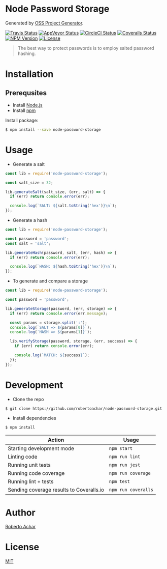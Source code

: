 # Node Password Storage

Generated by [OSS Project Generator](http://bit.ly/generator-oss-project).

[![Travis Status][travis-badge]][travis-url]
[![AppVeyor Status][appveyor-badge]][appveyor-url]
[![CircleCI Status][circleci-badge]][circleci-url]
[![Coveralls Status][coveralls-badge]][coveralls-url]
[![NPM Version][npm-badge]][npm-url]
[![License][license-badge]][license-url]

> The best way to protect passwords is to employ salted password hashing.

# Installation

## Prerequsites

* Install [Node.js](https://nodejs.org)
* Install [npm](https://www.npmjs.com/)

Install package:

```bash
$ npm install --save node-password-storage
```

# Usage

* Generate a salt

```javascript
const lib = require('node-password-storage');

const salt_size = 32;

lib.generateSalt(salt_size, (err, salt) => {
  if (err) return console.error(err);

  console.log(`SALT: ${salt.toString('hex')}\n`);
});
```

* Generate a hash

```javascript
const lib = require('node-password-storage');

const password = 'password';
const salt = 'salt';

lib.generateHash(password, salt, (err, hash) => {
  if (err) return console.error(err);

  console.log(`HASH: ${hash.toString('hex')}\n`);
});
```

* To generate and compare a storage

```javascript
const lib = require('node-password-storage');

const password = 'password';

lib.generateStorage(password, (err, storage) => {
  if (err) return console.error(err.message);

  const params = storage.split(':');
  console.log(`SALT => ${params[0]}`);
  console.log(`HASH => ${params[1]}`);

  lib.verifyStorage(password, storage, (err, success) => {
    if (err) return console.error(err);

    console.log(`MATCH: ${success}`);
  });
});
```

# Development

* Clone the repo

```bash
$ git clone https://github.com/robertoachar/node-password-storage.git
```

* Install dependencies

```bash
$ npm install
```

| Action                                   | Usage               |
| ---------------------------------------- | ------------------- |
| Starting development mode                | `npm start`         |
| Linting code                             | `npm run lint`      |
| Running unit tests                       | `npm run jest`      |
| Running code coverage                    | `npm run coverage`  |
| Running lint + tests                     | `npm test`          |
| Sending coverage results to Coveralls.io | `npm run coveralls` |

# Author

[Roberto Achar](https://twitter.com/RobertoAchar)

# License

[MIT](https://github.com/robertoachar/node-password-storage/blob/master/LICENSE)

[travis-badge]: https://travis-ci.org/robertoachar/node-password-storage.svg?branch=master
[travis-url]: https://travis-ci.org/robertoachar/node-password-storage
[appveyor-badge]: https://ci.appveyor.com/api/projects/status/github/robertoachar/node-password-storage?branch=master&svg=true
[appveyor-url]: https://ci.appveyor.com/project/robertoachar/node-password-storage
[circleci-badge]: https://circleci.com/gh/robertoachar/node-password-storage/tree/master.svg?style=shield
[circleci-url]: https://circleci.com/gh/robertoachar/node-password-storage
[coveralls-badge]: https://coveralls.io/repos/github/robertoachar/node-password-storage/badge.svg?branch=master
[coveralls-url]: https://coveralls.io/github/robertoachar/node-password-storage?branch=master
[npm-badge]: https://img.shields.io/npm/v/node-password-storage.svg
[npm-url]: https://www.npmjs.com/package/node-password-storage
[license-badge]: https://img.shields.io/github/license/robertoachar/node-password-storage.svg
[license-url]: https://opensource.org/licenses/MIT
